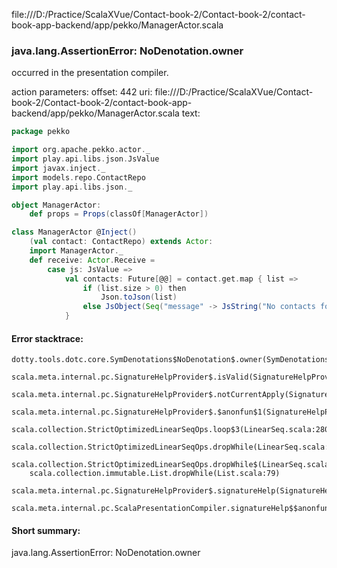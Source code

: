 file:///D:/Practice/ScalaXVue/Contact-book-2/Contact-book-2/contact-book-app-backend/app/pekko/ManagerActor.scala
### java.lang.AssertionError: NoDenotation.owner

occurred in the presentation compiler.

action parameters:
offset: 442
uri: file:///D:/Practice/ScalaXVue/Contact-book-2/Contact-book-2/contact-book-app-backend/app/pekko/ManagerActor.scala
text:
```scala
package pekko

import org.apache.pekko.actor._
import play.api.libs.json.JsValue
import javax.inject._
import models.repo.ContactRepo
import play.api.libs.json._

object ManagerActor:
    def props = Props(classOf[ManagerActor])

class ManagerActor @Inject()
    (val contact: ContactRepo) extends Actor:
    import ManagerActor._
    def receive: Actor.Receive = 
        case js: JsValue =>
            val contacts: Future[@@] = contact.get.map { list =>
                if (list.size > 0) then 
                    Json.toJson(list)
                else JsObject(Seq("message" -> JsString("No contacts found.")))
            }
```



#### Error stacktrace:

```
dotty.tools.dotc.core.SymDenotations$NoDenotation$.owner(SymDenotations.scala:2582)
	scala.meta.internal.pc.SignatureHelpProvider$.isValid(SignatureHelpProvider.scala:83)
	scala.meta.internal.pc.SignatureHelpProvider$.notCurrentApply(SignatureHelpProvider.scala:94)
	scala.meta.internal.pc.SignatureHelpProvider$.$anonfun$1(SignatureHelpProvider.scala:48)
	scala.collection.StrictOptimizedLinearSeqOps.loop$3(LinearSeq.scala:280)
	scala.collection.StrictOptimizedLinearSeqOps.dropWhile(LinearSeq.scala:282)
	scala.collection.StrictOptimizedLinearSeqOps.dropWhile$(LinearSeq.scala:278)
	scala.collection.immutable.List.dropWhile(List.scala:79)
	scala.meta.internal.pc.SignatureHelpProvider$.signatureHelp(SignatureHelpProvider.scala:48)
	scala.meta.internal.pc.ScalaPresentationCompiler.signatureHelp$$anonfun$1(ScalaPresentationCompiler.scala:375)
```
#### Short summary: 

java.lang.AssertionError: NoDenotation.owner